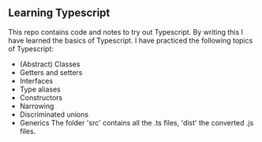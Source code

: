 ## Learning Typescript 
This repo contains code and notes to try out Typescript. By writing this I have learned the basics of Typescript. 
I have practiced the following topics of Typescript: 
- (Abstract) Classes
- Getters and setters
- Interfaces
- Type aliases
- Constructors
- Narrowing
- Discriminated unions
- Generics
The folder 'src' contains all the .ts files, 'dist' the converted .js files. 
